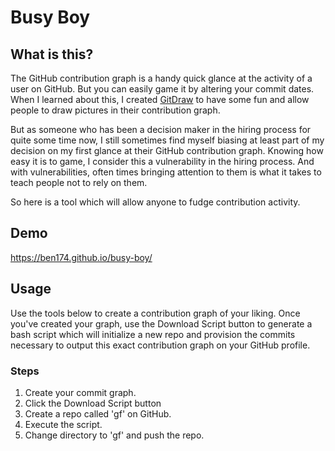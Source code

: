 # Busy Boy  

## What is this?

The GitHub contribution graph is a handy quick glance at the activity of a
user on GitHub. But you can easily game it by altering your commit dates.
When I learned about this, I created <a
href="https://github.com/ben174/git-draw">GitDraw</a> to have some fun and
allow people to draw pictures in their contribution graph.

But as someone who has been a decision maker in the hiring process for quite
some time now, I still sometimes find myself biasing at least part of my
decision on my first glance at their GitHub contribution graph. Knowing how
easy it is to game, I consider this a vulnerability in the hiring process.
And with vulnerabilities, often times bringing attention to them is what it
takes to teach people not to rely on them.

So here is a tool which will allow anyone to fudge contribution activity.

## Demo
https://ben174.github.io/busy-boy/

## Usage

Use the tools below to create a contribution graph of your liking. Once you've
created your graph, use the Download Script button to generate a bash script
which will initialize a new repo and provision the commits necessary to output
this exact contribution graph on your GitHub profile.

### Steps
1. Create your commit graph.
1. Click the Download Script button
1. Create a repo called 'gf' on GitHub.
1. Execute the script.
1. Change directory to 'gf' and push the repo.